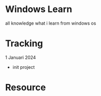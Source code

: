 # Windows Learn
all knowledge what i learn from windows os 

# Tracking

1 Januari 2024
- init project

# Resource